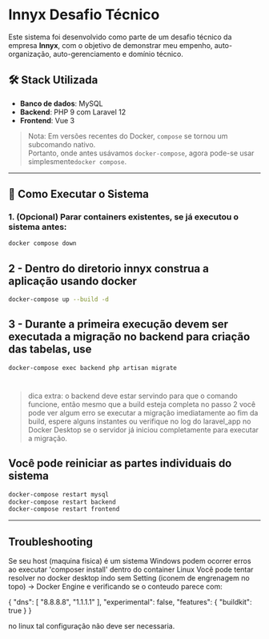 # Innyx Desafio Técnico

Este sistema foi desenvolvido como parte de um desafio técnico da empresa **Innyx**, com o objetivo de demonstrar meu empenho, auto-organização, auto-gerenciamento e domínio técnico.

## 🛠 Stack Utilizada

- **Banco de dados**: MySQL  
- **Backend**: PHP 9 com Laravel 12  
- **Frontend**: Vue 3

> Nota: Em versões recentes do Docker, `compose` se tornou um subcomando nativo.  
> Portanto, onde antes usávamos `docker-compose`, agora pode-se usar simplesmente`docker compose`.

---

## 🚀 Como Executar o Sistema

### 1. (Opcional) Parar containers existentes, se já executou o sistema antes:

```bash
docker compose down
```

## 2 - Dentro do diretorio innyx construa a aplicação usando docker
```bash
docker-compose up --build -d
```

## 3 - Durante a primeira execução devem ser executada a migração no backend para criação das tabelas, use
```bash
docker-compose exec backend php artisan migrate
```
#
> dica extra: o backend deve estar servindo para que o comando funcione, então mesmo que a build esteja completa no passo 2 você pode ver algum erro se executar a migração imediatamente ao fim da build, espere alguns instantes ou
> verifique no log do laravel_app no Docker Desktop se o servidor já iniciou completamente para executar a migração.

## Você pode reiniciar as partes individuais do sistema
```bash
docker-compose restart mysql
docker-compose restart backend
docker-compose restart frontend 
```

---

## Troubleshooting
Se seu host (maquina fisica) é um sistema Windows podem ocorrer erros ao executar 'composer install' dentro do container Linux
Você pode tentar resolver no docker desktop indo sem Setting (iconem de engrenagem no topo) -> Docker Engine e verificando se o
conteudo parece com:

{
  "dns": [
    "8.8.8.8",
    "1.1.1.1"
  ],
  "experimental": false,
  "features": {
    "buildkit": true
  }
}

no linux tal configuração não deve ser necessaria.

